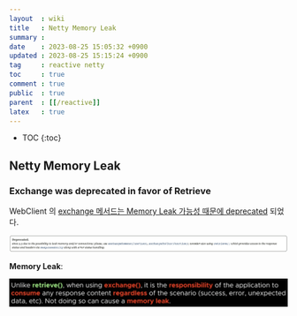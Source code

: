 ```yaml
---
layout  : wiki
title   : Netty Memory Leak
summary : 
date    : 2023-08-25 15:05:32 +0900
updated : 2023-08-25 15:15:24 +0900
tag     : reactive netty
toc     : true
comment : true
public  : true
parent  : [[/reactive]]
latex   : true
---
```

* TOC
{:toc}

## Netty Memory Leak

### Exchange was deprecated in favor of Retrieve

WebClient 의 [exchange 메서드는 Memory Leak 가능성 때문에 deprecated](https://docs.spring.io/spring-framework/docs/current/javadoc-api/org/springframework/web/reactive/function/client/WebClient.RequestHeadersSpec.html) 되었다.

![](/resource/wiki/reactive-netty-memory-leak/exchange-deprecated.png)

__Memory Leak__:

![](/resource/wiki/reactive-netty-memory-leak/memory-leak.png)
